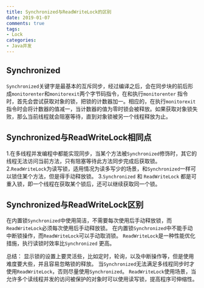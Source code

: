 ```yaml
---
title: Synchronized与ReadWriteLock的区别
date: 2019-01-07
comments: true 
tags:
- Lock
categories:  
- Java并发
---
```


## Synchronized
`Synchronized`关键字是最基本的互斥同步，经过编译之后，会在同步块的前后形成`monitorenter`和`monitorexit`两个字节码指令，在和执行`monitorenter`
指令时，首先会尝试获取对象的锁，把锁的计数器加一。相应的，在执行`monitorexit`指令时会将计数器的值减一，当计数器的值为零时锁会被释放。如果获取对象锁失败，那么当前线程就会阻塞等待，直到对象锁被另一个线程释放为止。


##  Synchronized与ReadWriteLock相同点
1.在多线程并发编程中都能实现同步，当某个方法被`Synchronized`修饰时，其它的线程无法访问当前方法，只有阻塞等待此方法同步完成后获取锁。
2.`ReadWriteLock`为读写锁，适用情况为读多写少的场景，和`Synchronized`一样可以锁住某个方法，但是得手动释放锁。
3.`Synchronized` 和 `ReadWriteLock` 都是可重入锁，即一个线程在获取某个锁后，还可以继续获取同一个锁。

## Synchronized与ReadWriteLock区别
在内置锁`Synchronized`中使用简洁，不需要每次使用后手动释放锁，而`ReadWriteLock`必须每次使用后手动释放锁。
在内置锁`Synchronized`中不能手动中断锁操作，而`ReadWriteLock`可以手动取消锁。
`ReadWriteLock`是一种性能优化措施，执行读锁时效率比`Synchronized` 更高。


总结：
显示锁的设置上要灵活些，比如定时，轮询，以及中断操作等，但是使用难度要大些，并且容易忽略锁的释放。
当`Synchronized`无法满足多线程同步时才使用`ReadWriteLock`，否则尽量使用`Synchronized`。
`ReadWriteLock`使用场景，当允许多个读线程并发的访问被保护的对象时可以使用读写锁，提高程序可伸缩性。